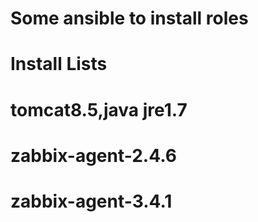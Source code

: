 # Some ansible to install roles
# Install Lists

# tomcat8.5,java jre1.7
# zabbix-agent-2.4.6
# zabbix-agent-3.4.1

